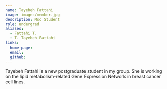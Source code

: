 ```yaml
---
name: Tayebeh Fattahi
image: images/member.jpg
description: Msc Student
role: undergrad
aliases:
  - Fattahi T.
  - T. Tayebeh Fattahi
links:
  home-page: 
  email: 
  github: 
---
```


Tayebeh Fattahi is a new postgraduate student in my group. She is working on the lipid metabolism-related Gene Expression Network in breast cancer cell lines.
